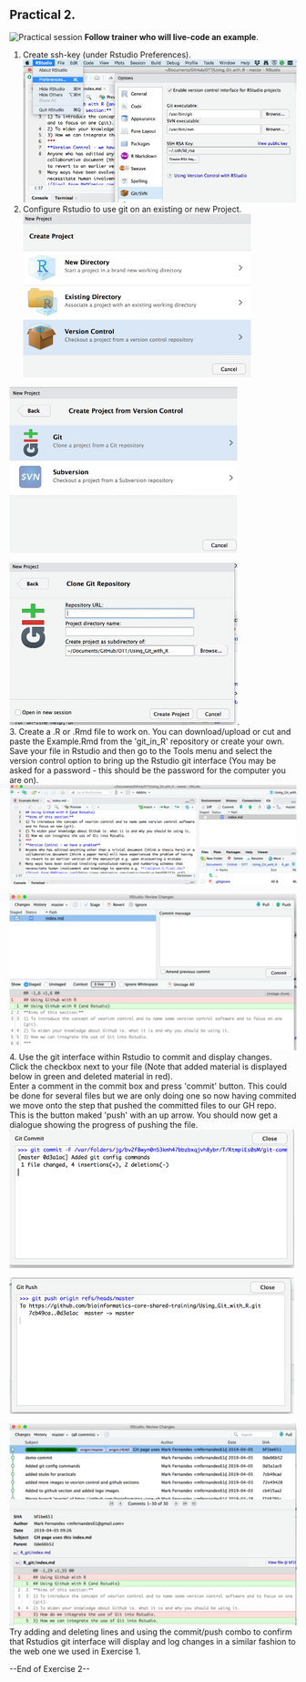 ## Practical 2. 
![Practical session](https://upload.wikimedia.org/wikipedia/commons/thumb/2/24/Cartoon_Guy_In_Deep_Thought_Using_A_Computer.svg/95px-Cartoon_Guy_In_Deep_Thought_Using_A_Computer.svg.png) **Follow trainer who will live-code an example**.      
1. Create ssh-key (under Rstudio Preferences).  
![ss9](Screenshots/SS9_small.png)
2. Configure Rstudio to use git on an existing or new Project.  
![ss6](Screenshots/SS6_small.png)

![ss7](Screenshots/SS7_small.png)
 
![ss8](Screenshots/SS8_small.png).  
3. Create a .R or .Rmd file to work on. You can download/upload or cut and paste the Example.Rmd from the 'git_in_R' repository or create your own.   
Save your file in Rstudio and then go to the Tools menu and select the version control option to bring up the Rstudio git interface (You may be asked for a password - this should be the password for the computer you are on).     
![ss3](Screenshots/SS3_small.png)

![ss4](Screenshots/SS4_small.png)
4. Use the git interface within Rstudio to commit and display changes.  
Click the checkbox next to your file (Note that added material is displayed below in green and deleted material in red).   
Enter a comment in the commit box and press 'commit' button. This could be done for several files but we are only doing one so now having commited we move onto the step that pushed the committed files to our GH repo.   
This is the button maked 'push' with an up arrow. You should now get a dialogue showing the progress of pushing the file.   
![ss1](Screenshots/SS1_small.png)

![ss2](Screenshots/SS2_small.png)

![ss5](Screenshots/SS5_small.png) 
Try adding and deleting lines and using the commit/push combo to confirm that Rstudios git interface will display and log changes in a similar fashion to the web one we used in Exercise 1.   

--End of Exercise 2--
